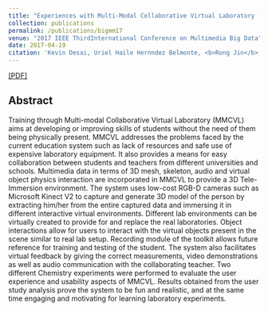 ```yaml
---
title: "Experiences with Multi-Modal Collaborative Virtual Laboratory (MMCVL)"
collection: publications
permalink: /publications/bigmm17
venue: "2017 IEEE ThirdInternational Conference on Multimedia Big Data"
date: 2017-04-19
citation: 'Kevin Desai, Uriel Haile Hernndez Belmonte, <b>Rong Jin</b>, Balakrishnan Prabhakaran,Paul Diehl, Victor Ayala Ramirez, Vinu Johnson, and Murry Gans. <i>2017 IEEE ThirdInternational Conference on Multimedia Big Data</i>. <b>BigMM 2017</b>.'
---
```

[[PDF]](https://arxiv.org/abs/1907.13220)


## Abstract
Training through Multi-modal Collaborative Virtual Laboratory (MMCVL) aims at developing or improving skills of students without the need of them being physically present. MMCVL addresses the problems faced by the current education system such as lack of resources and safe use of expensive laboratory equipment. It also provides a means for easy collaboration between students and teachers from different universities and schools. Multimedia data in terms of 3D mesh, skeleton, audio and virtual object physics interaction are incorporated in MMCVL to provide a 3D Tele-Immersion environment. The system uses low-cost RGB-D cameras such as Microsoft Kinect V2 to capture and generate 3D model of the person by extracting him/her from the entire captured data and immersing it in different interactive virtual environments. Different lab environments can be virtually created to provide for and replace the real laboratories. Object interactions allow for users to interact with the virtual objects present in the scene similar to real lab setup. Recording module of the toolkit allows future reference for training and testing of the student. The system also facilitates virtual feedback by giving the correct measurements, video demonstrations as well as audio communication with the collaborating teacher. Two different Chemistry experiments were performed to evaluate the user experience and usability aspects of MMCVL. Results obtained from the user study analysis prove the system to be fun and realistic, and at the same time engaging and motivating for learning laboratory experiments.
